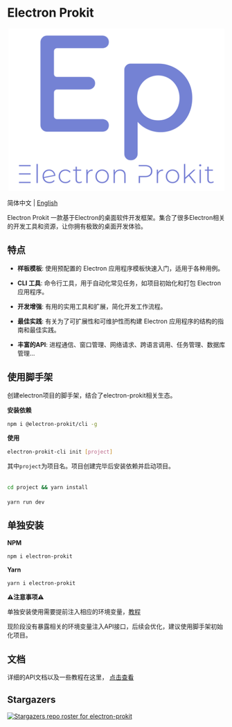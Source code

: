 # Electron Prokit

<p align="center">
  <img style="width:500px" src="https://github.com/Xutaotaotao/electron-prokit/blob/main/docs/public/logo.svg" alt="logo">
</p>

简体中文 | [English](./README.md)

Electron Prokit 一款基于Electron的桌面软件开发框架。集合了很多Electron相关的开发工具和资源，让你拥有极致的桌面开发体验。

## 特点
- **样板模板**: 使用预配置的 Electron 应用程序模板快速入门，适用于各种用例。

- **CLI 工具**: 命令行工具，用于自动化常见任务，如项目初始化和打包 Electron 应用程序。

- **开发增强**: 有用的实用工具和扩展，简化开发工作流程。

- **最佳实践**: 有关为了可扩展性和可维护性而构建 Electron 应用程序的结构的指南和最佳实践。

- **丰富的API**: 进程通信、窗口管理、网络请求、跨语言调用、任务管理、数据库管理...

## 使用脚手架

创建electron项目的脚手架，结合了electron-prokit相关生态。

**安装依赖**

```bash
npm i @electron-prokit/cli -g
```

**使用**

```bash
electron-prokit-cli init [project]
```

其中`project`为项目名。项目创建完毕后安装依赖并启动项目。

```bash

cd project && yarn install

yarn run dev

```

## 单独安装

**NPM**

```bash
npm i electron-prokit
```

**Yarn**

```bash
yarn i electron-prokit
```

**⚠️注意事项⚠️**

单独安装使用需要提前注入相应的环境变量，[教程](https://xutaotaotao.github.io/electron-prokit/zh/tutorials/create-vite-electron-service.html)

现阶段没有暴露相关的环境变量注入API接口，后续会优化，建议使用脚手架初始化项目。


## 文档

详细的API文档以及一些教程在这里， [点击查看](https://xutaotaotao.github.io/electron-prokit/zh)


## Stargazers
[![Stargazers repo roster for electron-prokit](https://reporoster.com/stars/Xutaotaotao/electron-prokit)](https://github.com/Xutaotaotao/electron-prokit/stargazers)